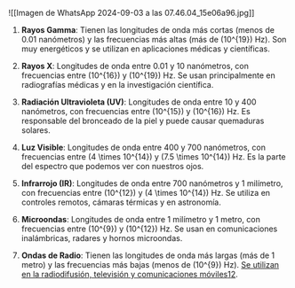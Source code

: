 ![[Imagen de WhatsApp 2024-09-03 a las 07.46.04_15e06a96.jpg]]


1. **Rayos Gamma**: Tienen las longitudes de onda más cortas (menos de 0.01 nanómetros) y las frecuencias más altas (más de (10^{19}) Hz). Son muy energéticos y se utilizan en aplicaciones médicas y científicas.
    
2. **Rayos X**: Longitudes de onda entre 0.01 y 10 nanómetros, con frecuencias entre (10^{16}) y (10^{19}) Hz. Se usan principalmente en radiografías médicas y en la investigación científica.
    
3. **Radiación Ultravioleta (UV)**: Longitudes de onda entre 10 y 400 nanómetros, con frecuencias entre (10^{15}) y (10^{16}) Hz. Es responsable del bronceado de la piel y puede causar quemaduras solares.
    
4. **Luz Visible**: Longitudes de onda entre 400 y 700 nanómetros, con frecuencias entre (4 \times 10^{14}) y (7.5 \times 10^{14}) Hz. Es la parte del espectro que podemos ver con nuestros ojos.
    
5. **Infrarrojo (IR)**: Longitudes de onda entre 700 nanómetros y 1 milímetro, con frecuencias entre (10^{12}) y (4 \times 10^{14}) Hz. Se utiliza en controles remotos, cámaras térmicas y en astronomía.
    
6. **Microondas**: Longitudes de onda entre 1 milímetro y 1 metro, con frecuencias entre (10^{9}) y (10^{12}) Hz. Se usan en comunicaciones inalámbricas, radares y hornos microondas.
    
7. **Ondas de Radio**: Tienen las longitudes de onda más largas (más de 1 metro) y las frecuencias más bajas (menos de (10^{9}) Hz). [Se utilizan en la radiodifusión, televisión y comunicaciones móviles](https://concepto.de/espectro-electromagnetico/)[1](https://concepto.de/espectro-electromagnetico/)[2](https://www.euston96.com/espectro-electromagnetico/).